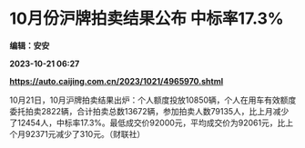 # 10月份沪牌拍卖结果公布 中标率17.3%
**编辑：安安**

**2023-10-21 06:27**

**https://auto.caijing.com.cn/2023/1021/4965970.shtml**

10月21日，10月沪牌拍卖结果出炉：个人额度投放10850辆，个人在用车有效额度委托拍卖2822辆，合计拍卖总数13672辆，参加拍卖人数79135人，比上月减少了12454人，中标率17.3%。最低成交价92000元，平均成交价为92061元，比上个月92371元减少了310元。（财联社）